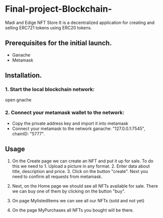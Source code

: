 # Final-project-Blockchain-
Madi and Edige
 NFT Store
It is a decentralized application for creating and selling ERC721 tokens using ERC20 tokens. 

## Prerequisites for the initial launch.
- Ganache
- Metamask

## Installation.

### 1. Start the local blockchain network:
open gnache
### 2. Connect your metamask wallet to the network:
- Copy the private address key and import it into metamask
- Connect your metamask to the network ganache: "127.0.0.1:7545", chainID: "5777".

## Usage
1. On the Create page we can create an NFT and put it up for sale. To do this we need to 1. Upload a picture in any format. 2. Enter data about title, description and price. 3. Click on the button "create". Next you need to confirm all requests from metamask.

2. Next, on the Home page we should see all NFTs available for sale. There we can buy one of them by clicking on the button "buy". 

3. On page MylistedItems we can see all our NFTs (sold and not yet)

4. On the page MyPurchases all NFTs you bought will be there.
